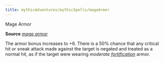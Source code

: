 ```yaml
---
title: mythicAdventures/mythicSpells/mageArmor
---
```

Mage Armor

**Source** [_mage armor_](spells/mageArmor#_mage-armor)

The armor bonus increases to +6. There is a 50% chance that any critical hit or sneak attack made against the target is negated and treated as a normal hit, as if the target were wearing _moderate [fortification](magicItems/armor#_armor-fortification)_ armor.

